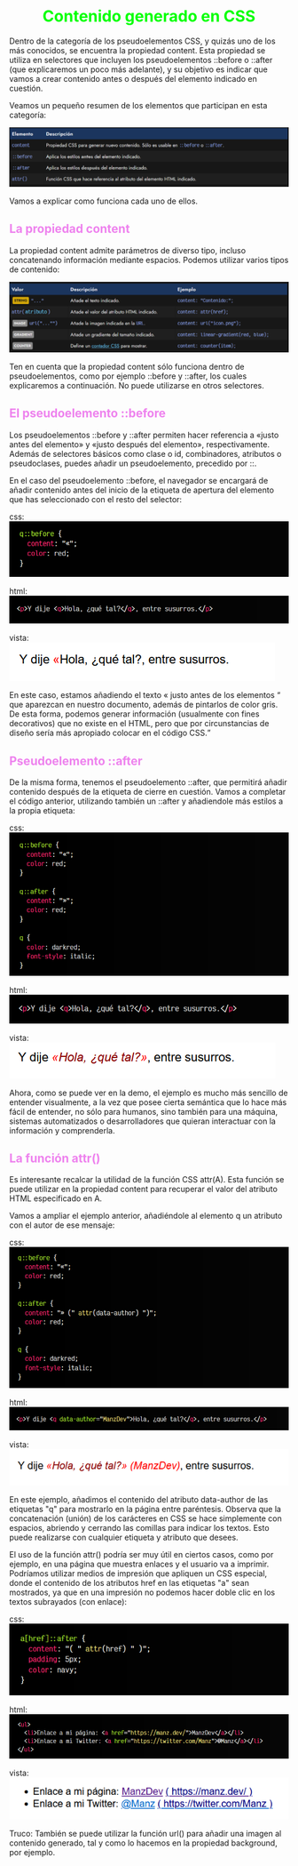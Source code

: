 # <span style="color:lime"><center>Contenido generado en CSS</center></span>

Dentro de la categoría de los pseudoelementos CSS, y quizás uno de los más conocidos, se encuentra la propiedad content. Esta propiedad se utiliza en selectores que incluyen los pseudoelementos ::before o ::after (que explicaremos un poco más adelante), y su objetivo es indicar que vamos a crear contenido antes o después del elemento indicado en cuestión.

Veamos un pequeño resumen de los elementos que participan en esta categoría:

![alt text](./imagenes-contenido-generado-en-css/image.png)

Vamos a explicar como funciona cada uno de ellos.

## <span style="color:violet">La propiedad content</span>
La propiedad content admite parámetros de diverso tipo, incluso concatenando información mediante espacios. Podemos utilizar varios tipos de contenido:

![alt text](./imagenes-contenido-generado-en-css/image-1.png)

Ten en cuenta que la propiedad content sólo funciona dentro de pseudoelementos, como por ejemplo ::before y ::after, los cuales explicaremos a continuación. No puede utilizarse en otros selectores.

## <span style="color:violet">El pseudoelemento ::before</span>
Los pseudoelementos ::before y ::after permiten hacer referencia a «justo antes del elemento» y «justo después del elemento», respectivamente. Además de selectores básicos como clase o id, combinadores, atributos o pseudoclases, puedes añadir un pseudoelemento, precedido por ::.

En el caso del pseudoelemento ::before, el navegador se encargará de añadir contenido antes del inicio de la etiqueta de apertura del elemento que has seleccionado con el resto del selector:

css:
![alt text](./imagenes-contenido-generado-en-css/image-2.png)

html:
![alt text](./imagenes-contenido-generado-en-css/image-3.png)

vista:
![alt text](./imagenes-contenido-generado-en-css/image-4.png)

En este caso, estamos añadiendo el texto « justo antes de los elementos <q> que aparezcan en nuestro documento, además de pintarlos de color gris. De esta forma, podemos generar información (usualmente con fines decorativos) que no existe en el HTML, pero que por circunstancias de diseño sería más apropiado colocar en el código CSS.

## <span style="color:violet">Pseudoelemento ::after</span>
De la misma forma, tenemos el pseudoelemento ::after, que permitirá añadir contenido después de la etiqueta de cierre en cuestión. Vamos a completar el código anterior, utilizando también un ::after y añadiendole más estilos a la propia etiqueta:

css:
![alt text](./imagenes-contenido-generado-en-css/image-5.png)

html:
![alt text](./imagenes-contenido-generado-en-css/image-6.png)

vista:
![alt text](./imagenes-contenido-generado-en-css/image-7.png)

Ahora, como se puede ver en la demo, el ejemplo es mucho más sencillo de entender visualmente, a la vez que posee cierta semántica que lo hace más fácil de entender, no sólo para humanos, sino también para una máquina, sistemas automatizados o desarrolladores que quieran interactuar con la información y comprenderla.

## <span style="color:violet">La función attr()</span>
Es interesante recalcar la utilidad de la función CSS attr(A). Esta función se puede utilizar en la propiedad content para recuperar el valor del atributo HTML especificado en A.

Vamos a ampliar el ejemplo anterior, añadiéndole al elemento q un atributo con el autor de ese mensaje:

css:
![alt text](./imagenes-contenido-generado-en-css/image-8.png)

html:
![alt text](./imagenes-contenido-generado-en-css/image-9.png)

vista:
![alt text](./imagenes-contenido-generado-en-css/image-10.png)

En este ejemplo, añadimos el contenido del atributo data-author de las etiquetas "q" para mostrarlo en la página entre paréntesis. Observa que la concatenación (unión) de los carácteres en CSS se hace simplemente con espacios, abriendo y cerrando las comillas para indicar los textos. Esto puede realizarse con cualquier etiqueta y atributo que desees.

El uso de la función attr() podría ser muy útil en ciertos casos, como por ejemplo, en una página que muestra enlaces y el usuario va a imprimir. Podríamos utilizar medios de impresión que apliquen un CSS especial, donde el contenido de los atributos href en las etiquetas "a" sean mostrados, ya que en una impresión no podemos hacer doble clic en los textos subrayados (con enlace):

css:
![alt text](./imagenes-contenido-generado-en-css/image-11.png)

html:
![alt text](./imagenes-contenido-generado-en-css/image-12.png)

vista:
![alt text](./imagenes-contenido-generado-en-css/image-13.png)

Truco: También se puede utilizar la función url() para añadir una imagen al contenido generado, tal y como lo hacemos en la propiedad background, por ejemplo.


